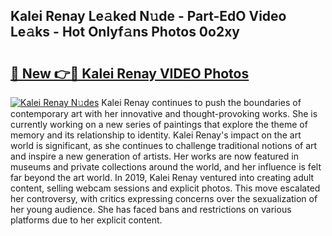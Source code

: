 ## Kalei Renay Le𝚊ked N𝚞de - Part-EdO Video Le𝚊ks - Hot Onlyf𝚊ns Photos 0o2xy

# <h2><a href="http://ab78845.deff.icu/?id=Kalei+Renay">🔗 New 👉🔴 Kalei Renay VIDEO Photos</a></h2>

[![Kalei Renay N𝚞des](https://i.imgur.com/rIISA9y.gif)](http://ab78845.deff.icu/?id=Kalei+Renay)
Kalei Renay continues to push the boundaries of contemporary art with her innovative and thought-provoking works. She is currently working on a new series of paintings that explore the theme of memory and its relationship to identity. Kalei Renay's impact on the art world is significant, as she continues to challenge traditional notions of art and inspire a new generation of artists. Her works are now featured in museums and private collections around the world, and her influence is felt far beyond the art world. In 2019, Kalei Renay ventured into creating adult content, selling webcam sessions and explicit photos. This move escalated her controversy, with critics expressing concerns over the sexualization of her young audience. She has faced bans and restrictions on various platforms due to her explicit content.
